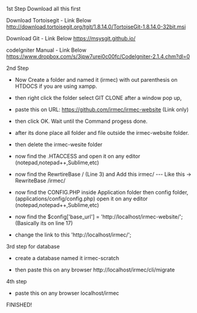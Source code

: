 1st Step Download all this first

Download Tortoisegit - Link Below
http://download.tortoisegit.org/tgit/1.8.14.0/TortoiseGit-1.8.14.0-32bit.msi

Download Git - Link Below
https://msysgit.github.io/

codeIgniter Manual - Link Below
https://www.dropbox.com/s/3jpw7urei0c00fc/CodeIgniter-2.1.4.chm?dl=0

 
2nd Step

- Now Create a folder and named it (irmec) with out parenthesis on HTDOCS if you are using xampp. 

- then right click the folder select GIT CLONE after a window pop up, 

- paste this on URL: https://github.com/irmec/irmec-website (Link only)

- then click OK. Wait until the Command progess done.

- after its done place all folder and file outside the irmec-website folder.

- then delete the irmec-wesite folder

- now find the .HTACCESS and open it on any editor (notepad,notepad++,Sublime,etc)

- now find the RewrtireBase / (Line 3) and Add this irmec/ --- Like this -> RewriteBase /irmec/

- now find the CONFIG.PHP inside Application folder then config folder, (applications/config/config.php) 
  open it on any editor (notepad,notepad++,Sublime,etc)

- now find the $config['base_url'] = 'http://localhost/irmec-website/'; (Basically its on line 17)

- change the link to this 'http://localhost/irmec/';

3rd step for database

- create a database named it irmec-scratch

- then paste this on any browser http://localhost/irmec/cli/migrate

4th step

- paste this on any browser localhost/irmec

FINISHED!




